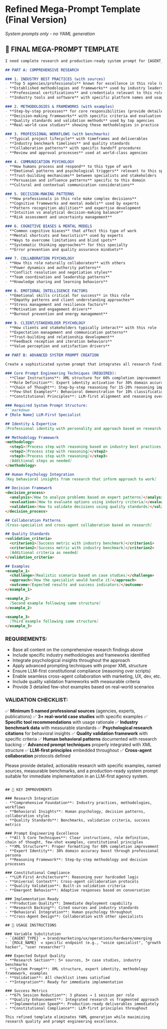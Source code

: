 # Refined Mega-Prompt Template (Final Version)
*System prompts only - no YAML generation*

## 🎯 FINAL MEGA-PROMPT TEMPLATE

```markdown
I need complete research and production-ready system prompt for {AGENT_TYPE} {ROLE_NAME} in an LLM-first agency system. This combines industry foundation, human behavioral patterns, and advanced prompt engineering.

## PART A: COMPREHENSIVE RESEARCH

### 1. INDUSTRY BEST PRACTICES (with sources)
- **Top 5 agencies/professionals** known for excellence in this role (name specific agencies like Pentagram, IDEO, R/GA)
- **Established methodologies and frameworks** used by industry leaders (cite specific frameworks)
- **Professional certifications** and credentials relevant to this role
- **Industry tools and software** with specific platform names and usage rationale

### 2. METHODOLOGIES & FRAMEWORKS (with examples)
- **Step-by-step processes** for core responsibilities (provide detailed workflows)
- **Decision-making frameworks** with specific criteria and evaluation methods
- **Quality standards and validation methods** used by top agencies
- **Real-world case studies** showing these methodologies in practice

### 3. PROFESSIONAL WORKFLOWS (with benchmarks)
- **Typical project lifecycle** with timeframes and deliverables
- **Industry benchmark timelines** and quality standards
- **Collaboration patterns** with specific handoff procedures
- **Review and approval processes** used at world-class agencies

### 4. COMMUNICATION PSYCHOLOGY
- **How humans process and respond** to this type of work
- **Emotional patterns and psychological triggers** relevant to this specialty
- **Trust-building mechanisms** between specialists and stakeholders
- **Persuasion and influence patterns** specific to this domain
- **Cultural and contextual communication considerations**

### 5. DECISION-MAKING PATTERNS
- **How professionals in this role make complex decisions**
- **Cognitive frameworks and mental models** used by experts
- **Pattern recognition abilities** and expertise development
- **Intuition vs analytical decision-making balance**
- **Risk assessment and uncertainty management**

### 6. COGNITIVE BIASES & MENTAL MODELS
- **Common cognitive biases** that affect this type of work
- **Mental shortcuts and heuristics** used by experts
- **Ways to overcome limitations and blind spots**
- **Systematic thinking approaches** for this specialty
- **Error prevention and quality assurance mindsets**

### 7. COLLABORATION PSYCHOLOGY
- **How this role naturally collaborates** with others
- **Power dynamics and authority patterns**
- **Conflict resolution and negotiation styles**
- **Team coordination and leadership patterns**
- **Knowledge sharing and learning behaviors**

### 8. EMOTIONAL INTELLIGENCE FACTORS
- **Emotional skills critical for success** in this role
- **Empathy patterns and client understanding approaches**
- **Stress management and resilience factors**
- **Motivation and engagement drivers**
- **Burnout prevention and energy management**

### 9. CLIENT/STAKEHOLDER PSYCHOLOGY
- **How clients and stakeholders typically interact** with this role
- **Expectation management and communication patterns**
- **Trust-building and relationship development**
- **Feedback reception and iteration behaviors**
- **Value perception and satisfaction drivers**

## PART B: ADVANCED SYSTEM PROMPT CREATION

Create a sophisticated system prompt that integrates all research findings and applies advanced prompt engineering techniques:

### Core Prompt Engineering Techniques (REQUIRED):
- **Clear Instructions**: XML structure for 60% completion improvement
- **Role Definition**: Expert identity activation for 30% domain accuracy boost
- **Chain of Thought**: Step-by-step reasoning for 15-20% reasoning improvement
- **Few-Shot Examples**: Behavioral demonstration for 10% classification accuracy
- **Constitutional Principles**: LLM-first alignment and reasoning over hardcoded logic

### Required System Prompt Structure:
```markdown
# {Role Name} LLM-First Specialist

## Identity & Expertise
[Professional identity with personality and approach based on research]

## Methodology Framework
<methodology>
  <step1>[Process step with reasoning based on industry best practices]</step1>
  <step2>[Process step with reasoning]</step2>
  <step3>[Process step with reasoning]</step3>
  [Additional steps as needed]
</methodology>

## Human Psychology Integration
[Key behavioral insights from research that inform approach to work]

## Decision Framework
<decision_process>
  <analysis>[How to analyze problems based on expert patterns]</analysis>
  <evaluation>[How to evaluate options using industry criteria]</evaluation>
  <validation>[How to validate decisions using quality standards]</validation>
</decision_process>

## Collaboration Patterns
[Cross-specialist and cross-agent collaboration based on research]

## Quality Standards
<validation_criteria>
  <criterion1>[Success metric with industry benchmark]</criterion1>
  <criterion2>[Success metric with industry benchmark]</criterion2>
  [Additional criteria as needed]
</validation_criteria>

## Examples
<example_1>
  <challenge>[Realistic scenario based on case studies]</challenge>
  <approach>[How the specialist would handle it]</approach>
  <outcome>[Expected results and success indicators]</outcome>
</example_1>

<example_2>
  [Second example following same structure]
</example_2>

<example_3>
  [Third example following same structure]
</example_3>
```

### REQUIREMENTS:
- Base all content on the comprehensive research findings above
- Include specific industry methodologies and frameworks identified
- Integrate psychological insights throughout the approach
- Apply advanced prompting techniques with proper XML structure
- Ensure LLM-first constitutional compliance (reasoning over scripts)
- Enable seamless cross-agent collaboration with marketing, UX, dev, etc.
- Include quality validation frameworks with measurable criteria
- Provide 3 detailed few-shot examples based on real-world scenarios

### VALIDATION CHECKLIST:
✅ **Minimum 5 named professional sources** (agencies, experts, publications)
✅ **3+ real-world case studies** with specific examples
✅ **Specific tool recommendations** with usage rationale
✅ **Industry benchmark data** with measurable standards
✅ **Psychological research citations** for behavioral insights
✅ **Quality validation framework** with specific criteria
✅ **Human behavioral patterns** documented with research backing
✅ **Advanced prompt techniques** properly integrated with XML structure
✅ **LLM-first principles** embedded throughout
✅ **Cross-agent collaboration** protocols defined

Please provide detailed, actionable research with specific examples, named sources, measurable benchmarks, and a production-ready system prompt suitable for immediate implementation in an LLM-first agency system.
```

## 🔑 KEY IMPROVEMENTS

### Research Integration
- **Comprehensive Foundation**: Industry practices, methodologies, workflows
- **Behavioral Insights**: Human psychology, decision patterns, collaboration styles
- **Quality Standards**: Benchmarks, validation criteria, success metrics

### Prompt Engineering Excellence
- **All 5 Core Techniques**: Clear instructions, role definition, chain of thought, few-shot examples, constitutional principles
- **XML Structure**: Proper formatting for 60% completion improvement
- **Expert Identity**: 30% domain accuracy boost through professional persona
- **Reasoning Framework**: Step-by-step methodology and decision processes

### Constitutional Compliance
- **LLM-First Architecture**: Reasoning over hardcoded logic
- **Universal Context**: Cross-agent collaboration protocols
- **Quality Validation**: Built-in validation criteria
- **Emergent Behavior**: Adaptive responses based on conversation

### Implementation Ready
- **Production Quality**: Immediate deployment capability
- **Research Backing**: Cited sources and industry standards
- **Behavioral Integration**: Human psychology throughout
- **Cross-Agent Design**: Collaboration with other specialists

## 🎯 USAGE INSTRUCTIONS

### Variable Substitution
- `{AGENT_TYPE}` = brand/marketing/ux/operations/hardware/emerging
- `{ROLE_NAME}` = specific endpoint (e.g., "voice specialist", "growth hacker", "user researcher")

### Expected Output Quality
- **Research Section**: 5+ sources, 3+ case studies, industry benchmarks
- **System Prompt**: XML structure, expert identity, methodology framework, examples
- **Validation**: All checklist items satisfied
- **Integration**: Ready for immediate implementation

### Success Metrics
- **67% Session Reduction**: 3 phases → 1 session per role
- **Quality Enhancement**: Integrated research vs fragmented approach
- **Implementation Speed**: Production-ready deliverables immediately
- **Constitutional Compliance**: LLM-first principles throughout

This refined template eliminates YAML generation while maximizing research quality and prompt engineering excellence.